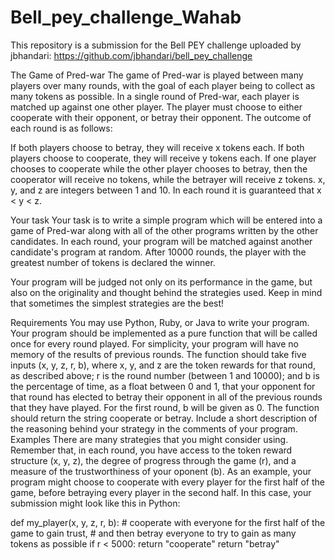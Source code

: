 # Bell_pey_challenge_Wahab
 This repository is a submission for the Bell PEY challenge uploaded by jbhandari: https://github.com/jbhandari/bell_pey_challenge

 The Game of Pred-war
The game of Pred-war is played between many players over many rounds, with the goal of each player being to collect as many tokens as possible. In a single round of Pred-war, each player is matched up against one other player. The player must choose to either cooperate with their opponent, or betray their opponent. The outcome of each round is as follows:

If both players choose to betray, they will receive x tokens each.
If both players choose to cooperate, they will receive y tokens each.
If one player chooses to cooperate while the other player chooses to betray, then the cooperator will receive no tokens, while the betrayer will receive z tokens.
x, y, and z are integers between 1 and 10. In each round it is guaranteed that x < y < z.

Your task
Your task is to write a simple program which will be entered into a game of Pred-war along with all of the other programs written by the other candidates. In each round, your program will be matched against another candidate's program at random. After 10000 rounds, the player with the greatest number of tokens is declared the winner.

Your program will be judged not only on its performance in the game, but also on the originality and thought behind the strategies used. Keep in mind that sometimes the simplest strategies are the best!

Requirements
You may use Python, Ruby, or Java to write your program.
Your program should be implemented as a pure function that will be called once for every round played. For simplicity, your program will have no memory of the results of previous rounds.
The function should take five inputs (x, y, z, r, b), where
x, y, and z are the token rewards for that round, as described above;
r is the round number (between 1 and 10000); and
b is the percentage of time, as a float between 0 and 1, that your opponent for that round has elected to betray their opponent in all of the previous rounds that they have played. For the first round, b will be given as 0.
The function should return the string cooperate or betray.
Include a short description of the reasoning behind your strategy in the comments of your program.
Examples
There are many strategies that you might consider using. Remember that, in each round, you have access to the token reward structure (x, y, z), the degree of progress through the game (r), and a measure of the trustworthiness of your oponent (b). As an example, your program might choose to cooperate with every player for the first half of the game, before betraying every player in the second half. In this case, your submission might look like this in Python:

def my_player(x, y, z, r, b):
    # cooperate with everyone for the first half of the game to gain trust,
    # and then betray everyone to try to gain as many tokens as possible
    if r < 5000:
        return "cooperate"
    return "betray"

